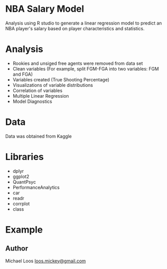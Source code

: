 # NBA Salary Model

Analysis using R studio to generate a linear regression model to predict an NBA player's salary based on player characteristics and statistics. 

# Analysis

* Rookies and unsiged free agents were removed from data set
* Clean variables (For example, split FGM-FGA into two variables: FGM and FGA) 
* Variables created (True Shooting Percentage)
* Visualizations of variable distributions
* Correlation of variables
* Multiple Linear Regression
* Model Diagnostics

# Data

Data was obtained from Kaggle

# Libraries
* dplyr
* ggplot2
* QuantPsyc
* PerformanceAnalytics
* car
* readr
* corrplot
* class

# Example


## Author

Michael Loos
loos.mickey@gmail.com
